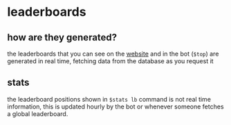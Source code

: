 # leaderboards

## how are they generated?

the leaderboards that you can see on the [website](https://nypsi.xyz/leaderboard) and in the bot (`$top`) are generated in real time, fetching data from the database as you request it

## stats

the leaderboard positions shown in `$stats lb` command is not real time information, this is updated hourly by the bot or whenever someone fetches a global leaderboard.
